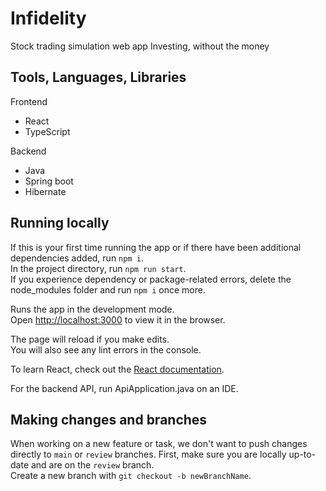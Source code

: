 # Infidelity

Stock trading simulation web app
Investing, without the money

## Tools, Languages, Libraries

Frontend

-   React
-   TypeScript

Backend

-   Java
-   Spring boot
-   Hibernate

## Running locally

If this is your first time running the app or if there have been additional dependencies added, run `npm i`.\
In the project directory, run `npm run start`.\
If you experience dependency or package-related errors, delete the node_modules folder and run `npm i` once more.

Runs the app in the development mode.\
Open [http://localhost:3000](http://localhost:3000) to view it in the browser.

The page will reload if you make edits.\
You will also see any lint errors in the console.

To learn React, check out the [React documentation](https://reactjs.org/).

For the backend API, run ApiApplication.java on an IDE.

## Making changes and branches

When working on a new feature or task, we don't want to push changes directly to `main` or `review` branches. First, make sure you are locally up-to-date and are on the `review` branch.\
Create a new branch with `git checkout -b newBranchName`.
